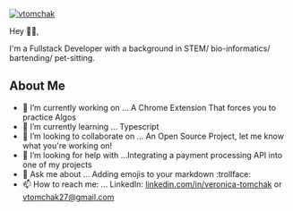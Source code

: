 

<!--
**vtomchak/vtomchak** is a ✨ _special_ ✨ repository because its `README.md` (this file) appears on your GitHub profile.

Here are some ideas to get you started:

- 🔭 I’m currently working on ...
- 🌱 I’m currently learning ...
- 👯 I’m looking to collaborate on ...
- 🤔 I’m looking for help with ...
- 💬 Ask me about ...
- 📫 How to reach me: ...
- 😄 Pronouns: ...
- ⚡ Fun fact: ...
-->


[![vtomchak](https://i.ibb.co/nDLmPXF/Veronica-Tomchak.png)][1]

Hey 👋🏻,

I'm a Fullstack Developer with a background in STEM/ bio-informatics/ bartending/ pet-sitting.

## About Me
- 🔭 I’m currently working on ... A Chrome Extension That forces you to practice Algos
- 🌱 I’m currently learning ... Typescript 
- 👯 I’m looking to collaborate on ... An Open Source Project, let me know what you're working on!
- 🤔 I’m looking for help with ...Integrating a payment processing API into one of my projects
- 💬 Ask me about ... Adding emojis to your markdown :trollface:
- 📫 How to reach me: ... LinkedIn: [linkedin.com/in/veronica-tomchak][1] or vtomchak27@gmail.com


[1]:
 https://www.linkedin.com/in/veronica-tomchak/
